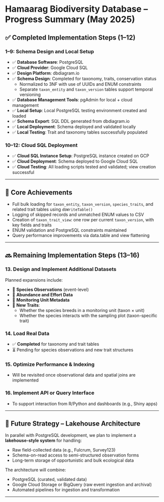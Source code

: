# Hamaarag Biodiversity Database – Progress Summary (May 2025)

## ✅ Completed Implementation Steps (1–12)

### 1–9: Schema Design and Local Setup
- ✅ **Database Software**: PostgreSQL
- ✅ **Cloud Provider**: Google Cloud SQL
- ✅ **Design Platform**: dbdiagram.io
- ✅ **Schema Design**: Completed for taxonomy, traits, conservation status
  - Normalized to 3NF with use of UUIDs and ENUM constraints
  - Separate `taxon_entity` and `taxon_version` tables support temporal versioning
- ✅ **Database Management Tools**: pgAdmin for local + cloud management
- ✅ **Local Setup**: Local PostgreSQL testing environment created and loaded
- ✅ **Schema Export**: SQL DDL generated from dbdiagram.io
- ✅ **Local Deployment**: Schema deployed and validated locally
- ✅ **Local Testing**: Trait and taxonomy tables successfully populated

### 10–12: Cloud SQL Deployment
- ✅ **Cloud SQL Instance Setup**: PostgreSQL instance created on GCP
- ✅ **Cloud Deployment**: Schema deployed to Google Cloud SQL
- ✅ **Cloud Testing**: All loading scripts tested and validated; view creation successful

---

## 🧬 Core Achievements

- Full bulk loading for `taxon_entity`, `taxon_version`, `species_traits`, and related trait tables using `dbWriteTable()`
- Logging of skipped records and unmatched ENUM values to CSV
- Creation of `taxon_trait_view`: one row per current `taxon_version`, with key fields and traits
- ENUM validation and PostgreSQL constraints maintained
- Query performance improvements via data.table and view flattening

---

## 🔜 Remaining Implementation Steps (13–16)

### 13. Design and Implement Additional Datasets
Planned expansions include:
- 📍 **Species Observations** (event-level)
- 📍 **Abundance and Effort Data**
- 📍 **Monitoring Unit Metadata**
- 📍 **New Traits**:
  - Whether the species breeds in a monitoring unit (taxon × unit)
  - Whether the species interacts with the sampling plot (taxon-specific trait)

### 14. Load Real Data
- ✅ **Completed** for taxonomy and trait tables
- ⏳ Pending for species observations and new trait structures

### 15. Optimize Performance & Indexing
- Will be revisited once observational data and spatial joins are implemented

### 16. Implement API or Query Interface
- To support interaction from R/Python and dashboards (e.g., Shiny apps)

---

## 🌉 Future Strategy – Lakehouse Architecture

In parallel with PostgreSQL development, we plan to implement a **lakehouse-style system** for handling:
- Raw field-collected data (e.g., Fulcrum, Survey123)
- Schema-on-read access to semi-structured observation forms
- Long-term storage of opportunistic and bulk ecological data

The architecture will combine:
- PostgreSQL (curated, validated data)
- Google Cloud Storage or BigQuery (raw event ingestion and archival)
- Automated pipelines for ingestion and transformation

---

